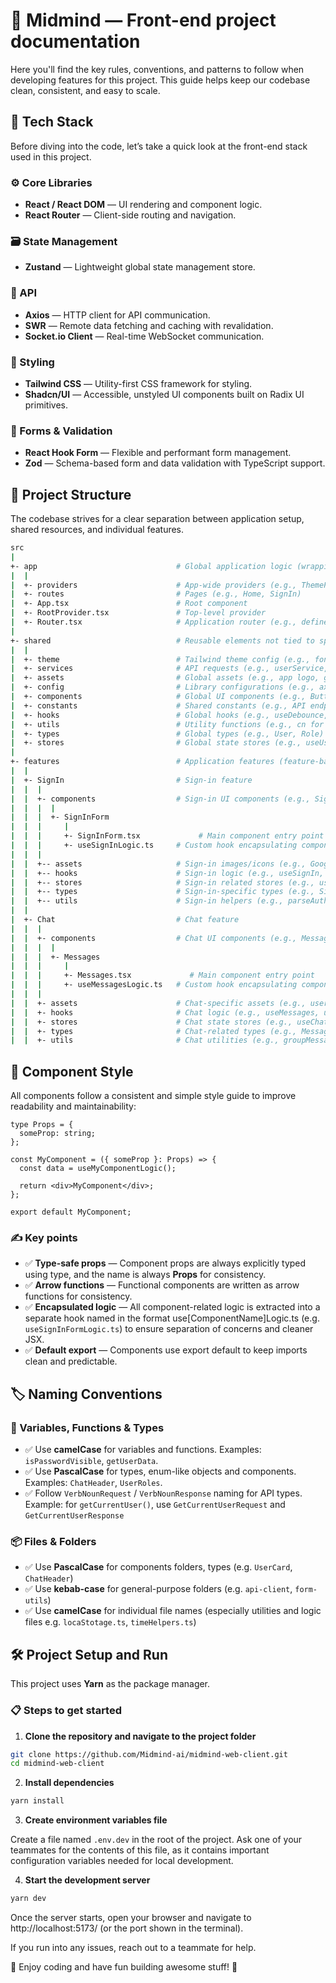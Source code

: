 # 🚀 Midmind — Front-end project documentation

Here you'll find the key rules, conventions, and patterns to follow when developing features for this project. This guide helps keep our codebase clean, consistent, and easy to scale.

## 🧱 Tech Stack

Before diving into the code, let’s take a quick look at the front-end stack used in this project.

### ⚙️ Core Libraries

- **React / React DOM** — UI rendering and component logic.
- **React Router** — Client-side routing and navigation.

### 🗃️ State Management

- **Zustand** — Lightweight global state management store.

### 📡 API

- **Axios** — HTTP client for API communication.
- **SWR** — Remote data fetching and caching with revalidation.
- **Socket.io Client** — Real-time WebSocket communication.

### 🎨 Styling

- **Tailwind CSS** — Utility-first CSS framework for styling.
- **Shadcn/UI** — Accessible, unstyled UI components built on Radix UI primitives.

### 🧠 Forms & Validation

- **React Hook Form** — Flexible and performant form management.
- **Zod** — Schema-based form and data validation with TypeScript support.

## 📁 Project Structure

The codebase strives for a clear separation between application setup, shared resources, and individual features.

```sh
src
|
+- app                               # Global application logic (wrapping all features)
|  |
|  +- providers                      # App-wide providers (e.g., ThemeProvider, AuthProvider)
|  +- routes                         # Pages (e.g., Home, SignIn)
|  +- App.tsx                        # Root component
|  +- RootProvider.tsx               # Top-level provider
|  +- Router.tsx                     # Application router (e.g., defines routes for Home and Chat)
|
+- shared                            # Reusable elements not tied to specific features
|  |
|  +- theme                          # Tailwind theme config (e.g., fontFamily, color palette)
|  +- services                       # API requests (e.g., userService, authService)
|  +- assets                         # Global assets (e.g., app logo, generic icons)
|  +- config                         # Library configurations (e.g., axios instance, i18n setup)
|  +- components                     # Global UI components (e.g., Button, Modal)
|  +- constants                      # Shared constants (e.g., API endpoints, route names)
|  +- hooks                          # Global hooks (e.g., useDebounce, useOutsideClick)
|  +- utils                          # Utility functions (e.g., cn for classNames, formatDate)
|  +- types                          # Global types (e.g., User, Role)
|  +- stores                         # Global state stores (e.g., useUserStore, useThemeStore)
|
+- features                          # Application features (feature-based logic)
|  |
|  +- SignIn                         # Sign-in feature
|  |  |
|  |  +- components                  # Sign-in UI components (e.g., SignInForm, OAuthButton)
|  |  |  |
|  |  |  +- SignInForm
|  |  |     |
|  |  |     +- SignInForm.tsx             # Main component entry point
|  |  |     +- useSignInLogic.ts     # Custom hook encapsulating component logic
|  |  |
|  |  +-- assets                     # Sign-in images/icons (e.g., Google logo, login illustration)
|  |  +-- hooks                      # Sign-in logic (e.g., useSignIn, useLoginRedirect)
|  |  +-- stores                     # Sign-in related stores (e.g., useSignInFormStore)
|  |  +-- types                      # Sign-in-specific types (e.g., SignInFormData, SignInError)
|  |  +-- utils                      # Sign-in helpers (e.g., parseAuthErrors, transformPayload)
|  |
|  +- Chat                           # Chat feature
|  |  |
|  |  +- components                  # Chat UI components (e.g., Messages, SendMessageForm)
|  |  |  |
|  |  |  +- Messages
|  |  |     |
|  |  |     +- Messages.tsx             # Main component entry point
|  |  |     +- useMessagesLogic.ts   # Custom hook encapsulating component logic
|  |  |
|  |  +- assets                      # Chat-specific assets (e.g., user avatar placeholder, chat icons)
|  |  +- hooks                       # Chat logic (e.g., useMessages, useSendMessage)
|  |  +- stores                      # Chat state stores (e.g., useChatStore, useTypingStore)
|  |  +- types                       # Chat-related types (e.g., Message, ChatThread)
|  |  +- utils                       # Chat utilities (e.g., groupMessagesByDate, formatMessageTime)
```

## 🧩 Component Style

All components follow a consistent and simple style guide to improve readability and maintainability:

```tsx
type Props = {
  someProp: string;
};

const MyComponent = ({ someProp }: Props) => {
  const data = useMyComponentLogic();

  return <div>MyComponent</div>;
};

export default MyComponent;
```

### ✍️ Key points

- ✅ **Type-safe props** — Component props are always explicitly typed using type, and the name is always **Props** for consistency.
- ✅ **Arrow functions** — Functional components are written as arrow functions for consistency.
- ✅ **Encapsulated logic** — All component-related logic is extracted into a separate hook named in the format use[ComponentName]Logic.ts (e.g. `useSignInFormLogic.ts`) to ensure separation of concerns and cleaner JSX.
- ✅ **Default export** — Components use export default to keep imports clean and predictable.

## 🏷️ Naming Conventions

### 🧬 Variables, Functions & Types

- ✅ Use **camelCase** for variables and functions. Examples: `isPasswordVisible`, `getUserData`.
- ✅ Use **PascalCase** for types, enum-like objects and components. Examples: `ChatHeader`, `UserRoles`.
- ✅ Follow `VerbNounRequest` / `VerbNounResponse` naming for API types. Example: for `getCurrentUser()`, use `GetCurrentUserRequest` and `GetCurrentUserResponse`

### 📦 Files & Folders

- ✅ Use **PascalCase** for components folders, types (e.g. `UserCard`, `ChatHeader`)
- ✅ Use **kebab-case** for general-purpose folders (e.g. `api-client`, `form-utils`)
- ✅ Use **camelCase** for individual file names (especially utilities and logic files e.g. `locaStotage.ts`, `timeHelpers.ts`)

## 🛠️ Project Setup and Run

This project uses **Yarn** as the package manager.

### 📋 Steps to get started

1. **Clone the repository and navigate to the project folder**

```bash
git clone https://github.com/Midmind-ai/midmind-web-client.git
cd midmind-web-client
```

2. **Install dependencies**

```bash
yarn install
```

3. **Create environment variables file**

Create a file named `.env.dev` in the root of the project.
Ask one of your teammates for the contents of this file, as it contains important configuration variables needed for local development.

4. **Start the development server**

```bash
yarn dev
```

Once the server starts, open your browser and navigate to http://localhost:5173/ (or the port shown in the terminal).

If you run into any issues, reach out to a teammate for help.

🎉 Enjoy coding and have fun building awesome stuff! 🚀
